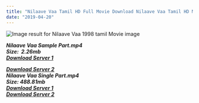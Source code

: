 ```yaml
---
title: "Nilaave Vaa Tamil HD Full Movie Download Nilaave Vaa Tamil HD Movie Download"
date: "2019-04-20"
---
```


![Image result for Nilaave Vaa 1998 tamil Movie image](http://reelbox.tv/catalog-admin/image/movie/RB53ec7dfd120b6/reelbox-350x500.jpg)

**_Nilaave Vaa Sample Part.mp4_**  
**_Size:  2.26mb_**  
**_[Download Server 1](http://b6.wetransfer.vip/files/{001906e6a029aa7b73d4a7534ffe44de21d3d443868dbd2fabdf209edab59abd}20Actor{001906e6a029aa7b73d4a7534ffe44de21d3d443868dbd2fabdf209edab59abd}20Hits{001906e6a029aa7b73d4a7534ffe44de21d3d443868dbd2fabdf209edab59abd}20Collection/Vijay{001906e6a029aa7b73d4a7534ffe44de21d3d443868dbd2fabdf209edab59abd}20{001906e6a029aa7b73d4a7534ffe44de21d3d443868dbd2fabdf209edab59abd}20Movies{001906e6a029aa7b73d4a7534ffe44de21d3d443868dbd2fabdf209edab59abd}20Collection/Nilaave{001906e6a029aa7b73d4a7534ffe44de21d3d443868dbd2fabdf209edab59abd}20Vaa{001906e6a029aa7b73d4a7534ffe44de21d3d443868dbd2fabdf209edab59abd}20(1998)/Nilaave{001906e6a029aa7b73d4a7534ffe44de21d3d443868dbd2fabdf209edab59abd}20Vaa{001906e6a029aa7b73d4a7534ffe44de21d3d443868dbd2fabdf209edab59abd}20Mp4{001906e6a029aa7b73d4a7534ffe44de21d3d443868dbd2fabdf209edab59abd}20HD/Nilaave{001906e6a029aa7b73d4a7534ffe44de21d3d443868dbd2fabdf209edab59abd}20Vaa{001906e6a029aa7b73d4a7534ffe44de21d3d443868dbd2fabdf209edab59abd}20HD{001906e6a029aa7b73d4a7534ffe44de21d3d443868dbd2fabdf209edab59abd}20Sample.mp4)_**  

**_[Download Server 2](http://b6.wetransfer.vip/files/{001906e6a029aa7b73d4a7534ffe44de21d3d443868dbd2fabdf209edab59abd}20Actor{001906e6a029aa7b73d4a7534ffe44de21d3d443868dbd2fabdf209edab59abd}20Hits{001906e6a029aa7b73d4a7534ffe44de21d3d443868dbd2fabdf209edab59abd}20Collection/Vijay{001906e6a029aa7b73d4a7534ffe44de21d3d443868dbd2fabdf209edab59abd}20{001906e6a029aa7b73d4a7534ffe44de21d3d443868dbd2fabdf209edab59abd}20Movies{001906e6a029aa7b73d4a7534ffe44de21d3d443868dbd2fabdf209edab59abd}20Collection/Nilaave{001906e6a029aa7b73d4a7534ffe44de21d3d443868dbd2fabdf209edab59abd}20Vaa{001906e6a029aa7b73d4a7534ffe44de21d3d443868dbd2fabdf209edab59abd}20(1998)/Nilaave{001906e6a029aa7b73d4a7534ffe44de21d3d443868dbd2fabdf209edab59abd}20Vaa{001906e6a029aa7b73d4a7534ffe44de21d3d443868dbd2fabdf209edab59abd}20Mp4{001906e6a029aa7b73d4a7534ffe44de21d3d443868dbd2fabdf209edab59abd}20HD/Nilaave{001906e6a029aa7b73d4a7534ffe44de21d3d443868dbd2fabdf209edab59abd}20Vaa{001906e6a029aa7b73d4a7534ffe44de21d3d443868dbd2fabdf209edab59abd}20HD{001906e6a029aa7b73d4a7534ffe44de21d3d443868dbd2fabdf209edab59abd}20Sample.mp4)_**  
**_Nilaave Vaa Single Part.mp4_**  
**_Size: 488.81mb_**  
**_[Download Server 1](http://b6.wetransfer.vip/files/{001906e6a029aa7b73d4a7534ffe44de21d3d443868dbd2fabdf209edab59abd}20Actor{001906e6a029aa7b73d4a7534ffe44de21d3d443868dbd2fabdf209edab59abd}20Hits{001906e6a029aa7b73d4a7534ffe44de21d3d443868dbd2fabdf209edab59abd}20Collection/Vijay{001906e6a029aa7b73d4a7534ffe44de21d3d443868dbd2fabdf209edab59abd}20{001906e6a029aa7b73d4a7534ffe44de21d3d443868dbd2fabdf209edab59abd}20Movies{001906e6a029aa7b73d4a7534ffe44de21d3d443868dbd2fabdf209edab59abd}20Collection/Nilaave{001906e6a029aa7b73d4a7534ffe44de21d3d443868dbd2fabdf209edab59abd}20Vaa{001906e6a029aa7b73d4a7534ffe44de21d3d443868dbd2fabdf209edab59abd}20(1998)/Nilaave{001906e6a029aa7b73d4a7534ffe44de21d3d443868dbd2fabdf209edab59abd}20Vaa{001906e6a029aa7b73d4a7534ffe44de21d3d443868dbd2fabdf209edab59abd}20Mp4{001906e6a029aa7b73d4a7534ffe44de21d3d443868dbd2fabdf209edab59abd}20HD/Nilaave{001906e6a029aa7b73d4a7534ffe44de21d3d443868dbd2fabdf209edab59abd}20Vaa{001906e6a029aa7b73d4a7534ffe44de21d3d443868dbd2fabdf209edab59abd}20HD.mp4)_**  
**_[Download Server 2](http://b6.wetransfer.vip/files/{001906e6a029aa7b73d4a7534ffe44de21d3d443868dbd2fabdf209edab59abd}20Actor{001906e6a029aa7b73d4a7534ffe44de21d3d443868dbd2fabdf209edab59abd}20Hits{001906e6a029aa7b73d4a7534ffe44de21d3d443868dbd2fabdf209edab59abd}20Collection/Vijay{001906e6a029aa7b73d4a7534ffe44de21d3d443868dbd2fabdf209edab59abd}20{001906e6a029aa7b73d4a7534ffe44de21d3d443868dbd2fabdf209edab59abd}20Movies{001906e6a029aa7b73d4a7534ffe44de21d3d443868dbd2fabdf209edab59abd}20Collection/Nilaave{001906e6a029aa7b73d4a7534ffe44de21d3d443868dbd2fabdf209edab59abd}20Vaa{001906e6a029aa7b73d4a7534ffe44de21d3d443868dbd2fabdf209edab59abd}20(1998)/Nilaave{001906e6a029aa7b73d4a7534ffe44de21d3d443868dbd2fabdf209edab59abd}20Vaa{001906e6a029aa7b73d4a7534ffe44de21d3d443868dbd2fabdf209edab59abd}20Mp4{001906e6a029aa7b73d4a7534ffe44de21d3d443868dbd2fabdf209edab59abd}20HD/Nilaave{001906e6a029aa7b73d4a7534ffe44de21d3d443868dbd2fabdf209edab59abd}20Vaa{001906e6a029aa7b73d4a7534ffe44de21d3d443868dbd2fabdf209edab59abd}20HD.mp4)_**
